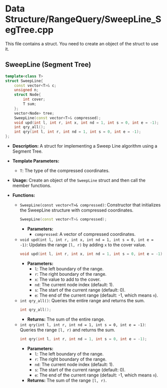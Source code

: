 # Data Structure/RangeQuery/SweepLine_SegTree.cpp

This file contains a struct. You need to create an object of the struct to use it.

## SweepLine (Segment Tree)

```cpp
template<class T>
struct SweepLine{
    const vector<T>& c;
    unsigned n;
    struct Node{
        int cover;
        T sum;
    };
    vector<Node> tree;
    SweepLine(const vector<T>& compressed);
    void upd(int l, int r, int x, int nd = 1, int s = 0, int e = -1);
    int qry_all();
    int qry(int l, int r, int nd = 1, int s = 0, int e = -1);
};
```

*   **Description:** A struct for implementing a Sweep Line algorithm using a Segment Tree.
*   **Template Parameters:**
    *   `T`: The type of the compressed coordinates.
*   **Usage:** Create an object of the `SweepLine` struct and then call the member functions.

*   **Functions:**
    *   `SweepLine(const vector<T>& compressed)`: Constructor that initializes the SweepLine structure with compressed coordinates.
        ```cpp
        SweepLine(const vector<T>& compressed);
        ```
        *   **Parameters:**
            *   `compressed`: A vector of compressed coordinates.
    *   `void upd(int l, int r, int x, int nd = 1, int s = 0, int e = -1)`: Updates the range `[l, r)` by adding `x` to the cover value.
        ```cpp
        void upd(int l, int r, int x, int nd = 1, int s = 0, int e = -1);
        ```
        *   **Parameters:**
            *   `l`: The left boundary of the range.
            *   `r`: The right boundary of the range.
            *   `x`: The value to add to the cover.
            *   `nd`: The current node index (default: 1).
            *   `s`: The start of the current range (default: 0).
            *   `e`: The end of the current range (default: -1, which means `n`).
    *   `int qry_all()`: Queries the entire range and returns the sum.
        ```cpp
        int qry_all();
        ```
        *   **Returns:** The sum of the entire range.
    *   `int qry(int l, int r, int nd = 1, int s = 0, int e = -1)`: Queries the range `[l, r)` and returns the sum.
        ```cpp
        int qry(int l, int r, int nd = 1, int s = 0, int e = -1);
        ```
        *   **Parameters:**
            *   `l`: The left boundary of the range.
            *   `r`: The right boundary of the range.
            *   `nd`: The current node index (default: 1).
            *   `s`: The start of the current range (default: 0).
            *   `e`: The end of the current range (default: -1, which means `n`).
        *   **Returns:** The sum of the range `[l, r)`.